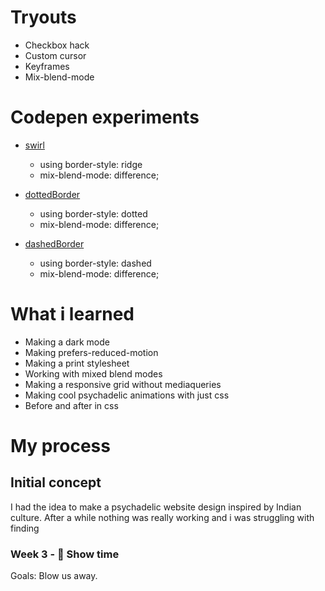 # Tryouts 

* Checkbox hack
* Custom cursor
* Keyframes
* Mix-blend-mode

# Codepen experiments

* [swirl](https://codepen.io/nick-meijer/pen/ExjPyGo)
    * using border-style: ridge
    * mix-blend-mode: difference;

* [dottedBorder](https://codepen.io/nick-meijer/pen/wvaMjqW)
    * using border-style: dotted
    * mix-blend-mode: difference;

* [dashedBorder](https://codepen.io/nick-meijer/pen/oNXbdpR)
    * using border-style: dashed
    * mix-blend-mode: difference;

# What i learned

* Making a dark mode 
* Making prefers-reduced-motion
* Making a print stylesheet
* Working with mixed blend modes
* Making a responsive grid without mediaqueries
* Making cool psychadelic animations with just css
* Before and after in css

# My process

## Initial concept

I had the idea to make a psychadelic website design inspired by Indian culture. After a while nothing was really working and i was struggling with finding 



### Week 3 - 🎪 Show time

Goals: Blow us away.

<!-- [Opdrachten](https://drive.google.com/open?id=13pKQu72pshaEzKw9q5JHLa-aop85nMP6nDCdqioWjoQ) -->

<!-- [Slides](https://drive.google.com/open?id=1BSzGYNLMgtHD4HRnK7f0DgyTv4Pg3xsQwD_eYNo7v0Y) -->


<!-- Add a link to your live demo in Github Pages 🌐-->

<!-- ☝️ replace this description with a description of your own work -->

<!-- Add a nice image here at the end of the week, showing off your shiny frontend 📸 -->

<!-- Maybe a table of contents here? 📚 -->

<!-- How about a section that describes how to install this project? 🤓 -->

<!-- ...but how does one use this project? What are its features 🤔 -->

<!-- What external data source is featured in your project and what are its properties 🌠 -->

<!-- Maybe a checklist of done stuff and stuff still on your wishlist? ✅ -->

<!-- How about a license here? 📜 (or is it a licence?) 🤷 -->
